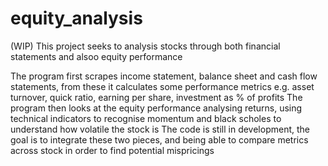 # equity_analysis
(WIP) This project seeks to analysis stocks through both financial statements and alsoo equity performance

The program first scrapes income statement, balance sheet and cash flow statements, from these it calculates some performance metrics e.g. asset turnover, quick ratio, earning per share, investment as % of profits
The program then looks at the equity performance analysing returns, using technical indicators to recognise momentum and black scholes to understand how volatile the stock is
The code is still in development, the goal is to integrate these two pieces, and being able to compare metrics across stock in order to find potential mispricings
